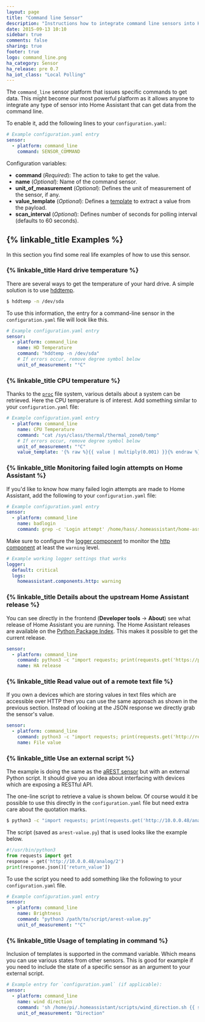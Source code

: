```yaml
---
layout: page
title: "Command line Sensor"
description: "Instructions how to integrate command line sensors into Home Assistant."
date: 2015-09-13 10:10
sidebar: true
comments: false
sharing: true
footer: true
logo: command_line.png
ha_category: Sensor
ha_release: pre 0.7
ha_iot_class: "Local Polling"
---
```



The `command_line` sensor platform that issues specific commands to get data. This might become our most powerful platform as it allows anyone to integrate any type of sensor into Home Assistant that can get data from the command line.

To enable it, add the following lines to your `configuration.yaml`:

```yaml
# Example configuration.yaml entry
sensor:
  - platform: command_line
    command: SENSOR_COMMAND
```

Configuration variables:

- **command** (*Required*): The action to take to get the value.
- **name** (*Optional*): Name of the command sensor.
- **unit_of_measurement** (*Optional*): Defines the unit of measurement of the sensor, if any.
- **value_template** (*Optional*): Defines a [template](/docs/configuration/templating/#processing-incoming-data) to extract a value from the payload.
- **scan_interval** (*Optional*): Defines number of seconds for polling interval (defaults to 60 seconds). 

## {% linkable_title Examples %}

In this section you find some real life examples of how to use this sensor.

### {% linkable_title Hard drive temperature %}

There are several ways to get the temperature of your hard drive. A simple solution is to use [hddtemp](https://savannah.nongnu.org/projects/hddtemp/).

```bash
$ hddtemp -n /dev/sda
```

To use this information, the entry for a command-line sensor in the `configuration.yaml` file will look like this.

```yaml
# Example configuration.yaml entry
sensor:
  - platform: command_line
    name: HD Temperature
    command: "hddtemp -n /dev/sda"
    # If errors occur, remove degree symbol below
    unit_of_measurement: "°C"
```

### {% linkable_title CPU temperature %}

Thanks to the [`proc`](https://en.wikipedia.org/wiki/Procfs) file system, various details about a system can be retrieved. Here the CPU temperature is of interest. Add something similar to your `configuration.yaml` file:

```yaml
# Example configuration.yaml entry
  - platform: command_line
    name: CPU Temperature
    command: "cat /sys/class/thermal/thermal_zone0/temp"
    # If errors occur, remove degree symbol below
    unit_of_measurement: "°C"
    value_template: '{% raw %}{{ value | multiply(0.001) }}{% endraw %}'
```

### {% linkable_title Monitoring failed login attempts on Home Assistant %}

If you'd like to know how many failed login attempts are made to Home Assistant, add the following to your `configuration.yaml` file:

```yaml
# Example configuration.yaml entry
sensor:
  - platform: command_line
    name: badlogin
    command: grep -c 'Login attempt' /home/hass/.homeassistant/home-assistant.log
```

Make sure to configure the [logger component](/components/logger) to monitor the [http component](https://home-assistant.io/components/http/) at least the `warning` level.

```yaml
# Example working logger settings that works
logger:
  default: critical
  logs:
    homeassistant.components.http: warning
```

### {% linkable_title Details about the upstream Home Assistant release %}

You can see directly in the frontend (**Developer tools** -> **About**) see what release of Home Assistant you are running. The Home Assistant releases are available on the [Python Package Index](https://pypi.python.org/pypi). This makes it possible to get the current release.

```yaml
sensor:
  - platform: command_line
    command: python3 -c "import requests; print(requests.get('https://pypi.python.org/pypi/homeassistant/json').json()['info']['version'])"
    name: HA release
```

### {% linkable_title Read value out of a remote text file %}

If you own a devices which are storing values in text files which are accessible over HTTP then you can use the same approach as shown in the previous section. Instead of looking at the JSON response we directly grab the sensor's value.

```yaml
sensor:
  - platform: command_line
    command: python3 -c "import requests; print(requests.get('http://remote-host/sensor_data.txt').text)"
    name: File value
```

### {% linkable_title Use an external script %}

The example is doing the same as the [aREST sensor](/components/sensor.arest/) but with an external Python script. It should give you an idea about interfacing with devices which are exposing a RESTful API.

The one-line script to retrieve a value is shown below. Of course would it be possible to use this directly in the `configuration.yaml` file but need extra care about the quotation marks.

```bash
$ python3 -c "import requests; print(requests.get('http://10.0.0.48/analog/2').json()['return_value'])"
```

The script (saved as `arest-value.py`) that is used looks like the example below.

```python
#!/usr/bin/python3
from requests import get
response = get('http://10.0.0.48/analog/2')
print(response.json()['return_value'])
```

To use the script you need to add something like the following to your `configuration.yaml` file.

```yaml
# Example configuration.yaml entry
sensor:
  - platform: command_line
    name: Brightness
    command: "python3 /path/to/script/arest-value.py"
    unit_of_measurement: "°C"
```

### {% linkable_title Usage of templating in command %}

Inclusion of templates is supported in the command variable. Which means you can use various states from other sensors.
This is good for example if you need to include the state of a specific sensor as an argument to your external script.

```yaml
# Example entry for `configuration.yaml` (if applicable):
sensor:
  - platform: command_line
    name: wind direction
    command: 'sh /home/pi/.homeassistant/scripts/wind_direction.sh {{ states.sensor.wind_direction.state }}'
    unit_of_measurement: "Direction"
```